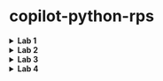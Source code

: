 # copilot-python-rps

<details>
<summary><strong>Lab 1</strong></summary>

## Overview
This section covers the initial setup and basic functionality of the game.

### Initial Functionality
- The game allows for a simple yes/no input after each round to continue or end the game.
- Keeps score of the player's and computer's wins.
- Displays ASCII art for the player's and computer's choices each round.
- Organized into modular methods for readability and maintainability.

</details>

<details>
<summary><strong>Lab 2</strong></summary>

## Refactoring
- The game logic is broken down into classes to better encapsulate functionality and improve code organization.
- Functionality is verified after refactoring to ensure the game operates as expected.

</details>

<details>
<summary><strong>Lab 3</strong></summary>

## Testing
- Tests are built in a separate class/file(s) to maintain a clear distinction between game logic and testing logic.
- A testing framework is installed to facilitate automated testing.
- Testing is thoroughly conducted to troubleshoot and fix errors, ensuring reliability.

</details>

<details>
<summary><strong>Lab 4</strong></summary>

## Documentation
- Comprehensive comments are added to the code to explain the functionality and logic, making it easier for new developers to understand.
- A detailed README.md is provided to guide users on the proper setup and use of the game, including installation, requirements, and how to play.

</details>